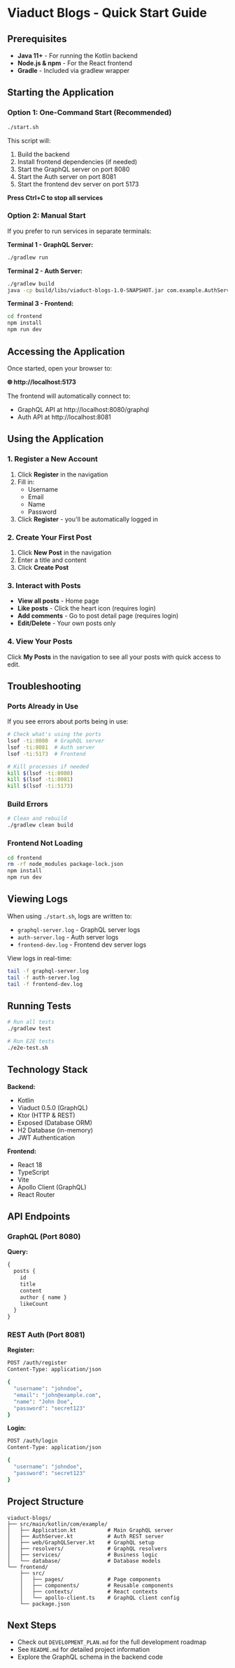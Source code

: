 # Viaduct Blogs - Quick Start Guide

## Prerequisites

- **Java 11+** - For running the Kotlin backend
- **Node.js & npm** - For the React frontend
- **Gradle** - Included via gradlew wrapper

## Starting the Application

### Option 1: One-Command Start (Recommended)

```bash
./start.sh
```

This script will:
1. Build the backend
2. Install frontend dependencies (if needed)
3. Start the GraphQL server on port 8080
4. Start the Auth server on port 8081
5. Start the frontend dev server on port 5173

**Press Ctrl+C to stop all services**

### Option 2: Manual Start

If you prefer to run services in separate terminals:

**Terminal 1 - GraphQL Server:**
```bash
./gradlew run
```

**Terminal 2 - Auth Server:**
```bash
./gradlew build
java -cp build/libs/viaduct-blogs-1.0-SNAPSHOT.jar com.example.AuthServerKt
```

**Terminal 3 - Frontend:**
```bash
cd frontend
npm install
npm run dev
```

## Accessing the Application

Once started, open your browser to:

**🌐 http://localhost:5173**

The frontend will automatically connect to:
- GraphQL API at http://localhost:8080/graphql
- Auth API at http://localhost:8081

## Using the Application

### 1. Register a New Account

1. Click **Register** in the navigation
2. Fill in:
   - Username
   - Email
   - Name
   - Password
3. Click **Register** - you'll be automatically logged in

### 2. Create Your First Post

1. Click **New Post** in the navigation
2. Enter a title and content
3. Click **Create Post**

### 3. Interact with Posts

- **View all posts** - Home page
- **Like posts** - Click the heart icon (requires login)
- **Add comments** - Go to post detail page (requires login)
- **Edit/Delete** - Your own posts only

### 4. View Your Posts

Click **My Posts** in the navigation to see all your posts with quick access to edit.

## Troubleshooting

### Ports Already in Use

If you see errors about ports being in use:

```bash
# Check what's using the ports
lsof -ti:8080  # GraphQL server
lsof -ti:8081  # Auth server
lsof -ti:5173  # Frontend

# Kill processes if needed
kill $(lsof -ti:8080)
kill $(lsof -ti:8081)
kill $(lsof -ti:5173)
```

### Build Errors

```bash
# Clean and rebuild
./gradlew clean build
```

### Frontend Not Loading

```bash
cd frontend
rm -rf node_modules package-lock.json
npm install
npm run dev
```

## Viewing Logs

When using `./start.sh`, logs are written to:
- `graphql-server.log` - GraphQL server logs
- `auth-server.log` - Auth server logs
- `frontend-dev.log` - Frontend dev server logs

View logs in real-time:
```bash
tail -f graphql-server.log
tail -f auth-server.log
tail -f frontend-dev.log
```

## Running Tests

```bash
# Run all tests
./gradlew test

# Run E2E tests
./e2e-test.sh
```

## Technology Stack

**Backend:**
- Kotlin
- Viaduct 0.5.0 (GraphQL)
- Ktor (HTTP & REST)
- Exposed (Database ORM)
- H2 Database (in-memory)
- JWT Authentication

**Frontend:**
- React 18
- TypeScript
- Vite
- Apollo Client (GraphQL)
- React Router

## API Endpoints

### GraphQL (Port 8080)

**Query:**
```graphql
{
  posts {
    id
    title
    content
    author { name }
    likeCount
  }
}
```

### REST Auth (Port 8081)

**Register:**
```bash
POST /auth/register
Content-Type: application/json

{
  "username": "johndoe",
  "email": "john@example.com",
  "name": "John Doe",
  "password": "secret123"
}
```

**Login:**
```bash
POST /auth/login
Content-Type: application/json

{
  "username": "johndoe",
  "password": "secret123"
}
```

## Project Structure

```
viaduct-blogs/
├── src/main/kotlin/com/example/
│   ├── Application.kt          # Main GraphQL server
│   ├── AuthServer.kt           # Auth REST server
│   ├── web/GraphQLServer.kt    # GraphQL setup
│   ├── resolvers/              # GraphQL resolvers
│   ├── services/               # Business logic
│   └── database/               # Database models
└── frontend/
    ├── src/
    │   ├── pages/              # Page components
    │   ├── components/         # Reusable components
    │   ├── contexts/           # React contexts
    │   └── apollo-client.ts    # GraphQL client config
    └── package.json
```

## Next Steps

- Check out `DEVELOPMENT_PLAN.md` for the full development roadmap
- See `README.md` for detailed project information
- Explore the GraphQL schema in the backend code
